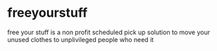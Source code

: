 # freeyourstuff
free your stuff is a non profit scheduled pick up solution to move your unused clothes to unplivileged people who need it
